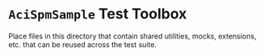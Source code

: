 # ``AciSpmSample`` Test Toolbox

Place files in this directory that contain shared utilities, mocks, extensions, etc. that can be reused across the test suite.
